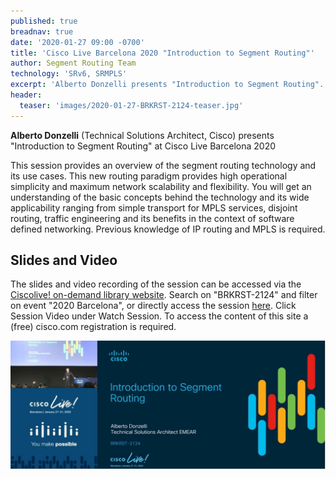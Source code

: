 ```yaml
---
published: true
breadnav: true
date: '2020-01-27 09:00 -0700'
title: 'Cisco Live Barcelona 2020 "Introduction to Segment Routing"'
author: Segment Routing Team
technology: 'SRv6, SRMPLS'
excerpt: 'Alberto Donzelli presents "Introduction to Segment Routing".'
header:
  teaser: 'images/2020-01-27-BRKRST-2124-teaser.jpg'
---    
```


**Alberto Donzelli** (Technical Solutions Architect, Cisco) presents "Introduction to Segment Routing" at Cisco Live Barcelona 2020

This session provides an overview of the segment routing technology and its use cases. This new routing paradigm provides high operational simplicity and maximum network scalability and flexibility. You will get an understanding of the basic concepts behind the technology and its wide applicability ranging from simple transport for MPLS services, disjoint routing, traffic engineering and its benefits in the context of software defined networking. Previous knowledge of IP routing and MPLS is required.

## Slides and Video
The slides and video recording of the session can be accessed via the [Ciscolive! on-demand library website](<https://www.ciscolive.com/global/on-demand-library.html?#/>). Search on "BRKRST-2124" and filter on event "2020 Barcelona", or directly access the session [here](<https://www.ciscolive.com/global/on-demand-library.html?search=BRKRST-2124&search.event=ciscoliveemea2020#/>). Click Session Video under Watch Session. To access the content of this site a (free) cisco.com registration is required.

[![](images/2020-01-27-BRKRST-2124.jpg)](https://www.ciscolive.com/global/on-demand-library.html?search=BRKRST-2124&search.event=ciscoliveemea2020#/)
